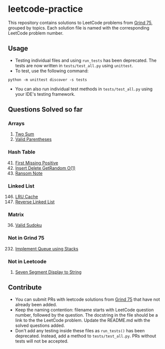 # leetcode-practice

This repository contains solutions to LeetCode problems from [Grind 75](https://www.techinterviewhandbook.org/grind75), grouped by topics. Each solution file is named with the corresponding LeetCode problem number.

## Usage

- Testing individual files and using `run_tests` has been deprecated. The tests are now written in `tests/test_all.py` using `unittest`.
- To test, use the following command:
```
python -m unittest discover -s tests
```
- You can also run individual test methods in `tests/test_all.py` using your IDE's testing framework.

## Questions Solved so far

### Arrays
1. [Two Sum](https://leetcode.com/problems/two-sum/)
20. [Valid Parentheses](https://leetcode.com/problems/valid-parentheses/)

### Hash Table
41. [First Missing Positive](https://leetcode.com/problems/first-missing-positive/)
380. [Insert Delete GetRandom O(1)](https://leetcode.com/problems/insert-delete-getrandom-o1/)
383. [Ransom Note](https://leetcode.com/problems/ransom-note/)

### Linked List
146. [LRU Cache](https://leetcode.com/problems/lru-cache/)
206. [Reverse Linked List](https://leetcode.com/problems/reverse-linked-list/)

### Matrix
36. [Valid Sudoku](https://leetcode.com/problems/valid-sudoku/)

### Not in Grind 75
232. [Implement Queue using Stacks](https://leetcode.com/problems/implement-queue-using-stacks/)

### Not in Leetcode 
1. [Seven Segment Display to String]()

## Contribute

- You can submit PRs with leetcode solutions from [Grind 75](https://www.techinterviewhandbook.org/grind75) that have not already been added.
- Keep the naming contention: filename starts with LeetCode question number, followed by the question. The docstring in the file should be a link to the the LeetCode problem. Update the README.md with the solved questions added.
- Don't add any testing inside these files as `run_tests()` has been deprecated. Instead, add a method to `tests/test_all.py`. PRs without tests will not be accepted.